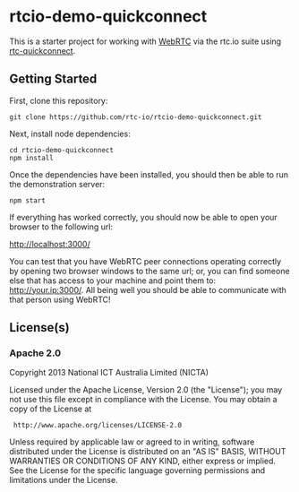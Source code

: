 # rtcio-demo-quickconnect

This is a starter project for working with [WebRTC](http://webrtc.org) via the rtc.io suite using [rtc-quickconnect](https://github.com/rtc-io/rtc-quickconnect.git).

## Getting Started

First, clone this repository:

```
git clone https://github.com/rtc-io/rtcio-demo-quickconnect.git
```

Next, install node dependencies:

```
cd rtcio-demo-quickconnect
npm install
```

Once the dependencies have been installed, you should then be able to run
the demonstration server:

```
npm start
```

If everything has worked correctly, you should now be able to open your
browser to the following url:

<http://localhost:3000/>

You can test that you have WebRTC peer connections operating correctly by
opening two browser windows to the same url; or, you can find someone else
that has access to your machine and point them to: <http://your.ip:3000/>.
All being well you should be able to communicate with that person using
WebRTC!

## License(s)

### Apache 2.0

Copyright 2013 National ICT Australia Limited (NICTA)

   Licensed under the Apache License, Version 2.0 (the "License");
   you may not use this file except in compliance with the License.
   You may obtain a copy of the License at

     http://www.apache.org/licenses/LICENSE-2.0

   Unless required by applicable law or agreed to in writing, software
   distributed under the License is distributed on an "AS IS" BASIS,
   WITHOUT WARRANTIES OR CONDITIONS OF ANY KIND, either express or implied.
   See the License for the specific language governing permissions and
   limitations under the License.
